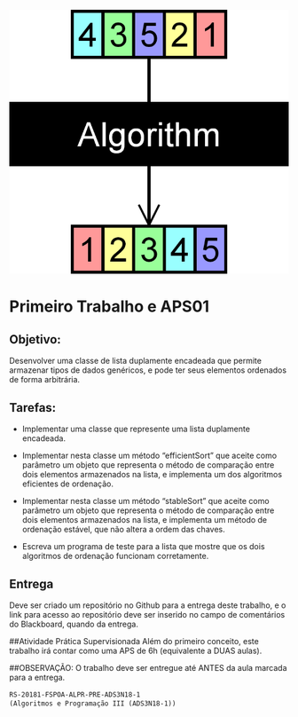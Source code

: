 ![Sort](/data/sort.png)


Primeiro Trabalho e APS01
==========================

## Objetivo:

Desenvolver uma classe de lista duplamente encadeada que permite armazenar tipos de dados genéricos, e pode ter seus elementos ordenados de forma arbitrária.

## Tarefas:

- Implementar uma classe que represente uma lista duplamente encadeada.

- Implementar nesta classe um método “efficientSort” que aceite como parâmetro um objeto que representa o método de comparação entre dois elementos armazenados na lista, e implementa um dos algoritmos eficientes de ordenação.


- Implementar nesta classe um método “stableSort” que aceite como parâmetro um objeto que representa o método de comparação entre dois elementos armazenados na lista, e implementa um método de ordenação estável, que não altera a ordem das chaves.


- Escreva um programa de teste para a lista que mostre que os dois algoritmos de ordenação funcionam corretamente.

## Entrega
Deve ser criado um repositório no Github para a entrega deste trabalho, e o link para acesso ao repositório deve ser inserido no campo de comentários do Blackboard, quando da entrega.

##Atividade Prática Supervisionada
Além do primeiro conceito, este trabalho irá contar como uma APS de 6h (equivalente a DUAS aulas).

##OBSERVAÇÃO: 
O trabalho deve ser entregue até ANTES da aula marcada para a entrega.


```
RS-20181-FSPOA-ALPR-PRE-ADS3N18-1
(Algoritmos e Programação III (ADS3N18-1))
```


